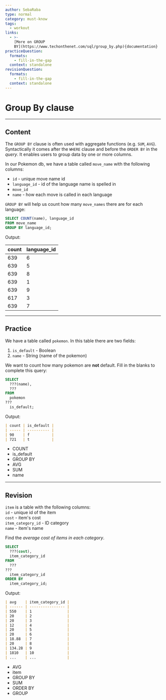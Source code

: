 ```yaml
---
author: SebaRaba
type: normal
category: must-know
tags:
  - workout
links:
  - >-
    [More on GROUP
    BY](https://www.techonthenet.com/sql/group_by.php){documentation}
practiceQuestion:
  formats:
    - fill-in-the-gap
  context: standalone
revisionQuestion:
  formats:
    - fill-in-the-gap
  context: standalone
---
```


# Group By clause

---

## Content

The `GROUP BY` clause is often used with aggregate functions (e.g. `SUM`, `AVG`). Syntactically it comes after the `WHERE` clause and before the `ORDER BY` in the _query_. It enables users to group data by one or more columns.

In our Pokemon db, we have a table called `move_name` with the following columns:

- `id` - unique move name id
- `language_id` - id of the language name is spelled in
- `move_id`
- `name` - how each move is called in each language

`GROUP BY` will help us count how many `move_names` there are for each language:

```sql
SELECT COUNT(name), language_id
FROM move_name
GROUP BY language_id;
```

Output:

| count | language_id |
| ----- | ----------- |
| 639   | 6           |
| 639   | 5           |
| 639   | 8           |
| 639   | 1           |
| 639   | 9           |
| 617   | 3           |
| 639   | 7           |

---

## Practice

We have a table called `pokemon`. In this table there are two fields:

1. `is_default` - Boolean
2. `name` - String (name of the pokemon)

We want to count how many pokemon are **not** default. Fill in the blanks to complete this query:

```sql
SELECT 
  ???(name),
  ???
FROM
  pokemon
???
  is_default;
```

Output:

```md
| count | is_default |
| ----- | ---------- |
| 90    | f          |
| 721   | t          |
```

- COUNT
- is_default
- GROUP BY
- AVG
- SUM
- name

---

## Revision

`item` is a table with the following columns:  
`id` - unique id of the item  
`cost` - item's cost  
`item_category_id` - ID category  
`name` - item's name

Find the _average cost of items in each category_.

```sql
SELECT
  ???(cost),
  item_category_id
FROM
  ???
???
  item_category_id
ORDER BY
  item_category_id;
```

Output:

```md
| avg    | item_category_id |
| ------ | ---------------- |
| 550    | 1                |
| 20     | 2                |
| 20     | 3                |
| 12     | 4                |
| 20     | 5                |
| 20     | 6                |
| 18.88  | 7                |
| 20     | 8                |
| 134.28 | 9                |
| 1810   | 10               |
| ...    | ...              |
```

- AVG
- item
- GROUP BY
- SUM
- ORDER BY
- GROUP
